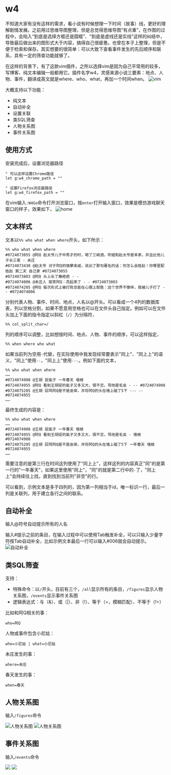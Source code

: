 # w4
不知道大家有没有这样的需求，看小说有时候想理一下时间（故事）线，更好的理解剧情发展。之前用过思维导图整理，但是总觉得思维导图“有点重”，在作图的过程中，会陷入“到底是选择方框还是圆框”、“到底是虚线还是实线”这样的纠结中，导致最后做出来的图形式大于内容，搞得自己很疲惫。也曾在本子上整理，但是不便于检索和保存。其实想要的很简单：可以大致下查看事件发生的先后顺序和联系，具有一定的筛查功能就够了。

在这样的背景下，有了这款vim插件，之所以选择vim是因为自己平常用的较多，写博客、纯文本编辑一般都用它。插件名字w4，灵感来源小说三要素：地点、人物、事件，翻译成英文就是where、who、what，再加一个时间when。
![vim](test/vim.png)

大概支持以下功能：
- 纯文本
- 自动补全
- 设置关联
- 类SQL筛查 
- 人物关系图
- 事件关系图

## 使用方式
安装完成后，设置浏览器路径
```
" 可以这样设置Chrome路径
let g:w4_chrome_path = ""

" 设置Firefox浏览器路径
let g:w4_firefox_path = ""
```

在vim输入`:W4Go`命令打开浏览窗口，按`enter`打开输入窗口，效果是模仿游戏聊天窗口的样子，效果如下，
![home](test/logic.png)

## 文本样式
文本以`%% who what when where`开头，如下所示：
```
%% who what when where
#0724073055 @阿Q 赵太爷儿子中秀才的时，喝了三碗酒，吹嘘和赵太爷是本家，并且比他儿子长三辈 - 未庄
#0724073430 @赵太爷 对于阿Q的强攀亲戚，说出了那句著名的话：你怎么会姓赵！你哪里配姓赵 第二天 自己家 #0724073055
#0724073803 @阿Q 头上长了癞疮疤 - -
#0724074006 @未庄人 取笑阿Q：亮起来了 - - #0724073803
#0724074205 @阿Q 每次形式上被打败总能在心理上取胜：这个世界不像样，我被儿子打了 - - #0724074006
```
分别代表人物、事件、时间、地点，人名以@开头。可以看成一个4列的数据库表，列以空格分割，如果不愿意用空格也可以在文件头自己指定。例如可以在文件头加上下面的指令指定以斜杠（`/`）为分隔符，
```
%% col_split_char=/
```
列的顺序可以调整，比如想按时间、地点、人物、事件的顺序，可以这样指定，
```
%% when where who what
```
如果当前列为空用`-`代替，在实际使用中我发现经常要表示"同上"、"同上上"的语义，"同上"使用`--`，"同上上"使用`---`。例如下面的文本，
```
%% who what when where
……
#0724074908 @王胡 捉虱子 一年春天 墙根
#0724074955 @阿Q 看到王胡捉的虱子又多又大，很不忿，骂他是毛虫 - -- #0724074908
#0724075205 @王胡 回骂阿Q是不是皮痒，并将阿Q的头在墙上碰了5下 --- -- #0724074955
……
```
最终生成的内容是：
```
%% who what when where
……
#0724074908 @王胡 捉虱子 一年春天 墙根
#0724074955 @阿Q 看到王胡捉的虱子又多又大，很不忿，骂他是毛虫 - 墙根 #0724074908
#0724075205 @王胡 回骂阿Q是不是皮痒，并将阿Q的头在墙上碰了5下 一年春天 墙根 #0724074955
……
```
需要注意的是第三行在时间这列使用了"同上上"，这样这列的内容真正"同"的是第一行的"一年春天"，如果这里使用"同上"，"同"的就是第二行中的`-`了，"同上上"会持续往上找，直到找到当前列"非空"的行。


可以看到，示例文本是多于四列的，因为第一列相当于id，唯一标识一行，最后一列是关联列，用于建立各行之间的联系。

## 自动补全
输入@符号自动提示所有的人名

输入#提示之前的条目，在输入过程中可以使用Tab触发补全，可以只输入少量字符按Tab自动补全，比如示例文本最后一行可以输入#006就会自动提示。
![自动补全](test/autocmp.png)

## 类SQL筛查
支持：
- 特殊命令：以`/`开头，目前有三个，`/all`显示所有的条目，`/figures`显示人物关系图，`/events`显示事件关系图
- 逻辑表达式：与（&）、或（|）、非（!）、等于（=，模糊匹配）、不等于（!=）

比如和阿Q相关的事：
```
who=阿Q
```
人物或事件包含小尼姑：
```
who=小尼姑 | what=小尼姑
```
未庄发生的事：
```
where=未庄
```
春天发生的事：
```
when=春天
```

## 人物关系图
输入`/figures`命令

![人物关系图](test/who1.png)
![人物关系图](test/who2.png)

## 事件关系图
输入`/events`命令

![](test/backtrack1.png)
![](test/backtrack2.png)





